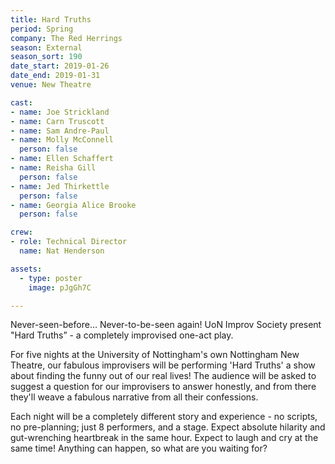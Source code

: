 ```yaml
---
title: Hard Truths
period: Spring
company: The Red Herrings
season: External
season_sort: 190
date_start: 2019-01-26
date_end: 2019-01-31
venue: New Theatre

cast:
- name: Joe Strickland
- name: Carn Truscott
- name: Sam Andre-Paul
- name: Molly McConnell
  person: false
- name: Ellen Schaffert
- name: Reisha Gill
  person: false
- name: Jed Thirkettle
  person: false
- name: Georgia Alice Brooke
  person: false

crew:
- role: Technical Director
  name: Nat Henderson

assets:
  - type: poster
    image: pJgGh7C

---
```


Never-seen-before… Never-to-be-seen again! UoN Improv Society present "Hard Truths” - a completely improvised one-act play.

For five nights at the University of Nottingham's own Nottingham New Theatre, our fabulous improvisers will be performing 'Hard Truths' a show about finding the funny out of our real lives! The audience will be asked to suggest a question for our improvisers to answer honestly, and from there they'll weave a fabulous narrative from all their confessions.

Each night will be a completely different story and experience - no scripts, no pre-planning; just 8 performers, and a stage. Expect absolute hilarity and gut-wrenching heartbreak in the same hour. Expect to laugh and cry at the same time! Anything can happen, so what are you waiting for?

